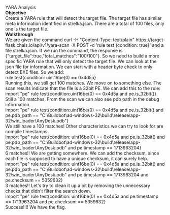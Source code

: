 YARA Analysis\
**Objective**\
Create a YARA rule that will detect the target file. The target file has similar meta information identified in strelka.json. There are a total of 100 files, only one is the target file.\
**Walkthrough**\
We are given the command curl -H "Content-Type: text/plain" https://target- flask.chals.io/api/v1/yara-scan -X POST -d 'rule test {condition: true}' and a file strelka.json. If we run the command, the response is {"target_file":true,"total_matches":"100/100"}.
So we need to build a more specific YARA rule that will only detect the target file. We can look at the json file for information. We can start with a header byte check to only detect EXE files. So we add:\
rule test{condition: uint16be(0) == 0x4d5a}\
Running this, we still get 100 matches. We move on to something else. The scan results indicate that the file is a 32bit PE. We can add this to the rule:\
import "pe" rule test{condition:uint16be(0) == 0x4d5a and pe.is_32bit()}\
Still a 100 matches. From the scan we can also see pdb path in the debug information.\
import "pe" rule test{condition:uint16be(0) == 0x4d5a and pe.is_32bit() and pe.pdb_path == "C:\\Buildbot\\ad-windows-32\\build\\release\\app-32\\win_loader\\AnyDesk.pdb"}\
We still have a 100 matches! Other characteristics we can try to look for are compile timestamps.\
import "pe" rule test{condition: uint16be(0) == 0x4d5a and pe.is_32bit() and pe.pdb_path == "C:\\Buildbot\\ad-windows-32\\build\\release\\app-32\\win_loader\\AnyDesk.pdb" and pe.timestamp == 1713963204}\
6 matches!! We are getting somewhere. We can add the checksum, since each file is supposed to have a unique checksum, it can surely help.\
import "pe" rule test{condition: uint16be(0) == 0x4d5a and pe.is_32bit() and pe.pdb_path == "C:\\Buildbot\\ad-windows-32\\build\\release\\app-32\\win_loader\\AnyDesk.pdb" and pe.timestamp == 1713963204 and pe.checksum == 5359632}\
3 matches!! Let's try to clean it up a bit by removing the unnecessary checks that didn't filter the search down.\
import "pe" rule test{condition: uint16be(0) == 0x4d5a and pe.timestamp == 1713963204 and pe.checksum == 5359632}\
Success!!!!
We have the flag.
 
